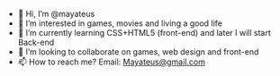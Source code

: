 - 👋 Hi, I’m @mayateus
- 👀 I’m interested in games, movies and living a good life
- 🌱 I’m currently learning CSS+HTML5 (front-end) and later I will start Back-end
- 💞️ I’m looking to collaborate on games, web design and front-end
- 📫 How to reach me? 
Email: Mayateus@gmail.com
